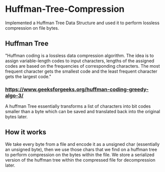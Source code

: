 # Huffman-Tree-Compression
Implemented a Huffman Tree Data Structure and used it to perform lossless compression on file bytes.

## Huffman Tree
"Huffman coding is a lossless data compression algorithm. The idea is to assign variable-length codes to input characters, lengths of the assigned codes are based on the frequencies of corresponding characters. The most frequent character gets the smallest code and the least frequent character gets the largest code."
### https://www.geeksforgeeks.org/huffman-coding-greedy-algo-3/
A huffman Tree essentially transforms a list of characters into bit codes smaller than a byte which can be saved and translated back into the original bytes later.

## How it works
We take every byte from a file and encode it as a unsigned char (essentially an unsigned byte), then we use those chars that we find on a huffman tree to perform compression on the bytes within the file. We store a serialized version of the huffman tree within the compressed file for decompression later.
